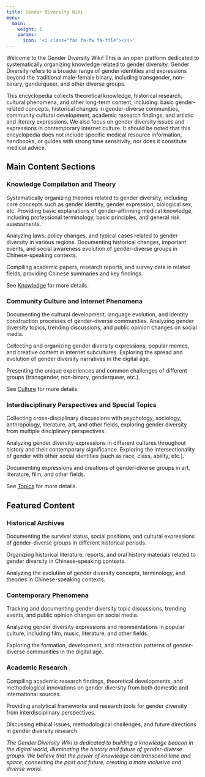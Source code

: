 ```yaml
---
title: Gender Diversity Wiki
menu:
  main:
    weight: 1
    params:
      icon: '<i class="fas fa-fw fa-file"></i>'
---
```


Welcome to the Gender Diversity Wiki! This is an open platform dedicated to systematically organizing knowledge related to gender diversity. Gender Diversity refers to a broader range of gender identities and expressions beyond the traditional male-female binary, including transgender, non-binary, genderqueer, and other diverse groups.

This encyclopedia collects theoretical knowledge, historical research, cultural phenomena, and other long-term content, including: basic gender-related concepts, historical changes in gender-diverse communities, community cultural development, academic research findings, and artistic and literary expressions. We also focus on gender diversity issues and expressions in contemporary internet culture. It should be noted that this encyclopedia does not include specific medical resource information, handbooks, or guides with strong time sensitivity, nor does it constitute medical advice.

## Main Content Sections

### Knowledge Compilation and Theory

Systematically organizing theories related to gender diversity, including core concepts such as gender identity, gender expression, biological sex, etc. Providing basic explanations of gender-affirming medical knowledge, including professional terminology, basic principles, and general risk assessments.

Analyzing laws, policy changes, and typical cases related to gender diversity in various regions. Documenting historical changes, important events, and social awareness evolution of gender-diverse groups in Chinese-speaking contexts.

Compiling academic papers, research reports, and survey data in related fields, providing Chinese summaries and key findings.

See [Knowledge](knowledge/) for more details.

### Community Culture and Internet Phenomena

Documenting the cultural development, language evolution, and identity construction processes of gender-diverse communities. Analyzing gender diversity topics, trending discussions, and public opinion changes on social media.

Collecting and organizing gender diversity expressions, popular memes, and creative content in internet subcultures. Exploring the spread and evolution of gender diversity narratives in the digital age.

Presenting the unique experiences and common challenges of different groups (transgender, non-binary, genderqueer, etc.).

See [Culture](culture/) for more details.

### Interdisciplinary Perspectives and Special Topics

Collecting cross-disciplinary discussions with psychology, sociology, anthropology, literature, art, and other fields, exploring gender diversity from multiple disciplinary perspectives.

Analyzing gender diversity expressions in different cultures throughout history and their contemporary significance. Exploring the intersectionality of gender with other social identities (such as race, class, ability, etc.).

Documenting expressions and creations of gender-diverse groups in art, literature, film, and other fields.

See [Topics](topics/) for more details.

## Featured Content

### Historical Archives

Documenting the survival status, social positions, and cultural expressions of gender-diverse groups in different historical periods.

Organizing historical literature, reports, and oral history materials related to gender diversity in Chinese-speaking contexts.

Analyzing the evolution of gender diversity concepts, terminology, and theories in Chinese-speaking contexts.

### Contemporary Phenomena

Tracking and documenting gender diversity topic discussions, trending events, and public opinion changes on social media.

Analyzing gender diversity expressions and representations in popular culture, including film, music, literature, and other fields.

Exploring the formation, development, and interaction patterns of gender-diverse communities in the digital age.

### Academic Research

Compiling academic research findings, theoretical developments, and methodological innovations on gender diversity from both domestic and international sources.

Providing analytical frameworks and research tools for gender diversity from interdisciplinary perspectives.

Discussing ethical issues, methodological challenges, and future directions in gender diversity research.

*The Gender Diversity Wiki is dedicated to building a knowledge beacon in the digital world, illuminating the history and future of gender-diverse groups. We believe that the power of knowledge can transcend time and space, connecting the past and future, creating a more inclusive and diverse world.*

